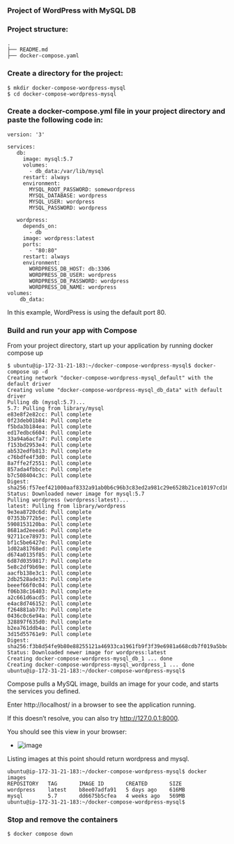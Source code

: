 ### Project of WordPress with MySQL DB
 
### Project structure:
```
.
├── README.md
├── docker-compose.yaml
```

### Create a directory for the project:
```
$ mkdir docker-compose-wordpress-mysql
$ cd docker-compose-wordpress-mysql
```

### Create a docker-compose.yml file in your project directory and paste the following code in:
```
version: '3'

services:
   db:
     image: mysql:5.7
     volumes:
       - db_data:/var/lib/mysql
     restart: always
     environment:
       MYSQL_ROOT_PASSWORD: somewordpress
       MYSQL_DATABASE: wordpress
       MYSQL_USER: wordpress
       MYSQL_PASSWORD: wordpress

   wordpress:
     depends_on:
       - db
     image: wordpress:latest
     ports:
       - "80:80"
     restart: always
     environment:
       WORDPRESS_DB_HOST: db:3306
       WORDPRESS_DB_USER: wordpress
       WORDPRESS_DB_PASSWORD: wordpress
       WORDPRESS_DB_NAME: wordpress
volumes:
    db_data: 
```
In this example, WordPress is using the default port 80.

### Build and run your app with Compose

From your project directory, start up your application by running docker compose up
```
$ ubuntu@ip-172-31-21-183:~/docker-compose-wordpress-mysql$ docker-compose up -d
Creating network "docker-compose-wordpress-mysql_default" with the default driver
Creating volume "docker-compose-wordpress-mysql_db_data" with default driver
Pulling db (mysql:5.7)...
5.7: Pulling from library/mysql
e83e8f2e82cc: Pull complete
0f23deb01b84: Pull complete
f5bda3b184ea: Pull complete
ed17edbc6604: Pull complete
33a94a6acfa7: Pull complete
f153bd2953e4: Pull complete
ab532edfb813: Pull complete
c76bdfe4f3d0: Pull complete
8a7ffe2f2551: Pull complete
857ada4fbbcc: Pull complete
b7c508404c3c: Pull complete
Digest: sha256:f57eef421000aaf8332a91ab0b6c96b3c83ed2a981c29e6528b21ce10197cd16
Status: Downloaded newer image for mysql:5.7
Pulling wordpress (wordpress:latest)...
latest: Pulling from library/wordpress
9e3ea8720c6d: Pull complete
07353b772b5e: Pull complete
5908153120ba: Pull complete
8681ad2eeea6: Pull complete
92711ce78973: Pull complete
bf1c5be6427e: Pull complete
1d02a81768ed: Pull complete
d674a0135f85: Pull complete
6d87d0359817: Pull complete
5e8c2df9b69e: Pull complete
aacfb138e3c1: Pull complete
2db2528ade33: Pull complete
beeef66f0c04: Pull complete
f06b38c16403: Pull complete
a2c661d6acd5: Pull complete
e4ac8d746152: Pull complete
f264881ab77b: Pull complete
0436c0c6e94a: Pull complete
328897f635d0: Pull complete
b2ea761ddb4a: Pull complete
3d15d55761e9: Pull complete
Digest: sha256:f3b8d54fe9b80e88255121a46933ca1961fb9f3f39e6981a668cdb7f019a5bbd
Status: Downloaded newer image for wordpress:latest
Creating docker-compose-wordpress-mysql_db_1 ... done
Creating docker-compose-wordpress-mysql_wordpress_1 ... done
ubuntu@ip-172-31-21-183:~/docker-compose-wordpress-mysql$
```
Compose pulls a MySQL image, builds an image for your code, and starts the services you defined.

Enter http://localhost/ in a browser to see the application running.

If this doesn’t resolve, you can also try http://127.0.0.1:8000.

You should see this view in your browser:

+ ![image](https://github.com/fjblsouza/flask-redis/assets/110574485/ae8e08cb-c2e7-42ba-ab3c-72966f1fea76)

Listing images at this point should return wordpress and mysql.
```
ubuntu@ip-172-31-21-183:~/docker-compose-wordpress-mysql$ docker images
REPOSITORY   TAG       IMAGE ID       CREATED       SIZE
wordpress    latest    b8ee07adfa91   5 days ago    616MB
mysql        5.7       dd6675b5cfea   4 weeks ago   569MB
ubuntu@ip-172-31-21-183:~/docker-compose-wordpress-mysql$
```
### Stop and remove the containers
```
$ docker compose down 
```
